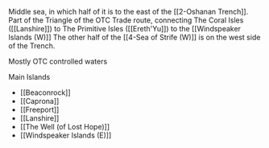 Middle sea, in which half of it is to the east of the [[2-Oshanan Trench]].  Part of the Triangle of the OTC Trade route, connecting The Coral Isles ([[Lanshire]]) to The Primitive Isles ([[Ereth'Yu]]) to the [[Windspeaker Islands (W)]]  The other half of the [[4-Sea of Strife (W)]] is on the west side of the Trench.

Mostly OTC controlled waters

Main Islands
- [[Beaconrock]]
- [[Caprona]]
- [[Freeport]]
- [[Lanshire]]
- [[The Well (of Lost Hope)]]
- [[Windspeaker Islands (E)]]
